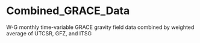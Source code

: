 # Combined_GRACE_Data
W-G  monthly time-variable GRACE gravity field data combined by weighted average of UTCSR, GFZ, and ITSG
